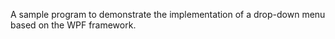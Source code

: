 A sample program to demonstrate the implementation of a drop-down menu based on the WPF framework.

